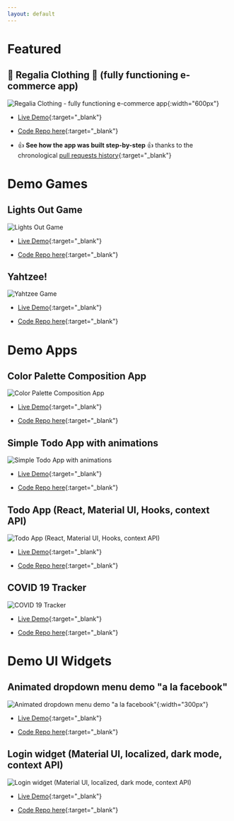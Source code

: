 ```yaml
---
layout: default
---
```


# Featured

## 👑 Regalia Clothing 👚 (fully functioning e-commerce app)

![Regalia Clothing - fully functioning e-commerce app](https://raw.githubusercontent.com/boostup/regalia-clothing/staging/public/images/app-demo.gif){:width="600px"}

- [Live Demo](https://fervent-snyder-0eb669.netlify.app/#/){:target="\_blank"}

- [Code Repo here](https://github.com/boostup/regalia-clothing){:target="\_blank"}

- 👍 **See how the app was built step-by-step** 👍 thanks to the chronological [pull requests history](https://github.com/boostup/regalia-clothing/pulls?page=2&q=is%3Apr+is%3Aclosed+sort%3Acreated-asc){:target="\_blank"}

# Demo Games

## Lights Out Game

![Lights Out Game](images/screenshot-lights-out.png)

- [Live Demo](https://pedantic-stonebraker-c10870.netlify.app/){:target="\_blank"}

- [Code Repo here](https://github.com/boostup/react-lights-out){:target="\_blank"}

## Yahtzee!

![Yahtzee Game](https://raw.githubusercontent.com/boostup/react-yahtzee/master/public/images/demo.gif)

- [Live Demo](https://upbeat-bose-8f59b4.netlify.app/){:target="\_blank"}

- [Code Repo here](https://github.com/boostup/react-yahtzee){:target="\_blank"}

# Demo Apps

## Color Palette Composition App

![Color Palette Composition App](images/screenshot-react-colors-app.png)

- [Live Demo](https://boostup.github.io/react-colors-app/){:target="\_blank"}

- [Code Repo here](https://github.com/boostup/react-colors-app){:target="\_blank"}

## Simple Todo App with animations

![Simple Todo App with animations](images/screenshot-react-todo-app-with-animations.jpeg)

- [Live Demo](https://confident-shockley-90b9a0.netlify.app/){:target="\_blank"}

- [Code Repo here](https://github.com/boostup/react-todo-app-with-animations){:target="\_blank"}

## Todo App (React, Material UI, Hooks, context API)

![Todo App (React, Material UI, Hooks, context API)](images/screenshot-react-hooks-mui-todo-app.png)

- [Live Demo](https://boostup.github.io/react-hooks-mui-todo-app/){:target="\_blank"}

- [Code Repo here](https://github.com/boostup/react-hooks-mui-todo-app){:target="\_blank"}

## COVID 19 Tracker

![COVID 19 Tracker](images/screenshot-covid-19-tracker.png)

- [Live Demo](https://boostup-covid19-tracker.netlify.app/){:target="\_blank"}

- [Code Repo here](https://github.com/boostup/react-demo-apps/tree/master/covid19-tracker){:target="\_blank"}

# Demo UI Widgets

## Animated dropdown menu demo "a la facebook"

![Animated dropdown menu demo "a la facebook"](images/screenshot-facebook-dropdown-clone.jpeg){:width="300px"}

- [Live Demo](https://laughing-pare-6fcdf7.netlify.app/){:target="\_blank"}

- [Code Repo here](https://github.com/boostup/react-demo-widgets/tree/master/facebook-dropdown-clone){:target="\_blank"}

## Login widget (Material UI, localized, dark mode, context API)

![Login widget (Material UI, localized, dark mode, context API)](images/screenshot-material-ui-localized-login-with-dark-mode.png)

- [Live Demo](https://nervous-wescoff-fd3b90.netlify.app/){:target="\_blank"}

- [Code Repo here](https://github.com/boostup/react-demo-widgets/tree/master/material-ui-localized-login-with-dark-mode){:target="\_blank"}
